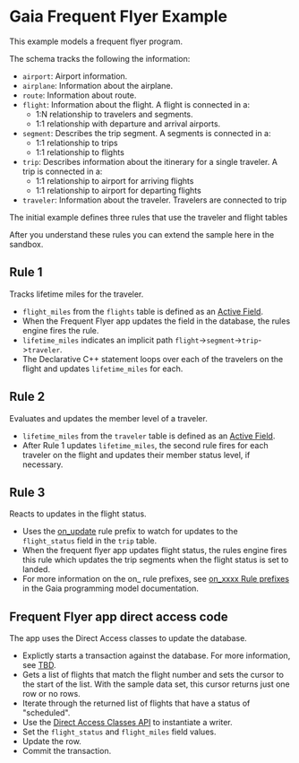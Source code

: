 # Gaia Frequent Flyer Example

This example models a frequent flyer program.

The schema tracks the following the information:

- `airport`: Airport information.
- `airplane`: Information about the airplane.
- `route`: Information about route.
- `flight`: Information about the flight. A flight is connected in a:
  - 1:N relationship to travelers and segments.
  - 1:1 relationship with departure and arrival airports.
- `segment`: Describes the trip segment. A segments is connected in a:
  - 1:1 relationship to trips
  - 1:1 relationship to flights
- `trip`: Describes information about the itinerary for a single traveler. A trip is connected in a:
  - 1:1 relationship to airport for arriving flights
  - 1:1 relationship to airport for departing flights
- `traveler`: Information about the traveler. Travelers are connected to trip

The initial example defines three rules that use the traveler and flight tables

After you understand these rules you can extend the sample here in the sandbox.

## Rule 1

Tracks lifetime miles for the traveler.

- `flight_miles` from the `flights` table is defined as an [Active Field](https://gaia-platform.github.io/gaia-platform-docs.io/articles/rulesets-gaia-programming-model.html?q=active%20fields).
- When the Frequent Flyer app updates the field in the database, the rules engine fires the rule.
- `lifetime_miles` indicates an implicit path `flight`->`segment`->`trip`->`traveler`.
- The Declarative C++ statement loops over each of the travelers on the flight and updates `lifetime_miles` for each.

## Rule 2

Evaluates and updates the member level of a traveler.

- `lifetime_miles` from the `traveler` table is defined as an [Active Field](https://gaia-platform.github.io/gaia-platform-docs.io/articles/rulesets-gaia-programming-model.html?q=active%20fields).
- After Rule 1 updates `lifetime_miles`, the second rule fires for each traveler on the flight and updates their member status level, if necessary.

## Rule 3

Reacts to updates in the flight status.

- Uses the [on_update](https://gaia-platform.github.io/gaia-platform-docs.io/articles/reference/declarative-on_update.html) rule prefix to watch for updates to the `flight_status` field in the `trip` table.
- When the frequent flyer app updates flight status, the rules engine fires this rule which updates the trip segments when the flight status is set to landed.
- For more information on the on_ rule prefixes, see [on_xxxx Rule prefixes](https://gaia-platform.github.io/gaia-platform-docs.io/articles/rulesets-gaia-programming-model.html#on_xxxx-rule-prefixes) in the Gaia programming model documentation.

## Frequent Flyer app direct access code

The app uses the Direct Access classes to update the database.

- Explictly starts a transaction against the database. For more information, see [TBD]().
- Gets a list of flights that match the flight number and sets the cursor to the start of the list. With the sample data set, this cursor returns just one row or no rows.
- Iterate through the returned list of flights that have a status of "scheduled".
- Use the [Direct Access Classes API](https://gaia-platform.github.io/gaia-platform-docs.io/articles/reference/da-class-api.html) to instantiate a writer.
- Set the `flight_status` and `flight_miles` field values.
- Update the row.
- Commit the transaction.
